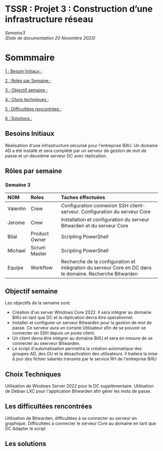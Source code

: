 # TSSR : Projet 3 : Construction d’une infrastructure réseau

_Semaine3_  
_(Date de documentation 20 Novembre 2023)_
# Sommmaire

[1 : Besoin Initiaux :]()

[2 : Roles par Semaine :]()

[3 : Objectif semaine :]()

[4 : Choix techniques :]()

[5 : Difficultées rencontrées :]()

[6 : Solutions :]()


## Besoins Initiaux

Réalisatiion d'une infrastructure sécurisé pour l'entreprise BillU. Un domaine AD a été installé et sera complété par un serveur de gestion de mot de passe et un deuxième serveur DC
avec réplication.


##  Rôles par semaine

### Semaine 3 
| NOM | Roles | Taches éffectuées |
| :-- |:----- | :---------- |
| Valentin | Crew | Configuration connexion SSH client-serveur. Configuration du serveur Core |
| Jerome  |  Crew | Installation et configuration du serveur Bitwarden et du serveur Core|
| Bilal | Product Owner | Scripting PowerShell|
| Michael | Scrum Master | Scripting PowerShell|
| Equipe | Workflow | Recherche de la configuration et intégration du serveur Core en DC dans le domaine. Recherche Bitwarden|

## Objectif semaine

Les objectifs de la semaine sont:
- Création d'un server Windows Core 2022. Il sera intégrer au domaine BillU en tant que DC et la réplication devra être opérationnel.
- Installer et configurer un serveur Bitwarden pour la gestion de mot de passe. Ce serveur aura un compte Utilisateur afin de se pouvoir se connecter en SSH depuis un poste client.
- Un client devra être intégrer au domaine BillU et sera en mesure de se connecter au seerveur Bitwarden.
- Le script d'automatisation permettra la création automatique des groupes AD, des OU et la désactivation des utilisateurs. Il traitera la mise à jour des fichier salariés transmis par le service RH de l'entreprise BillU



##  Choix Techniques

Utilisation de Windows Server 2022 pour le DC supplémentaire. 
Utilisation de Debian LXC pour l'application Bitwarden afin gérer les mots de passe. 


##  Les difficultées rencontrées

Utilisation de Bitwarden, difficultées à se connecter au serveur en graphique.
Difficultées à connecter le serveur Core au domaine en tant que DC
Adapter le script 


##  Les solutions 




